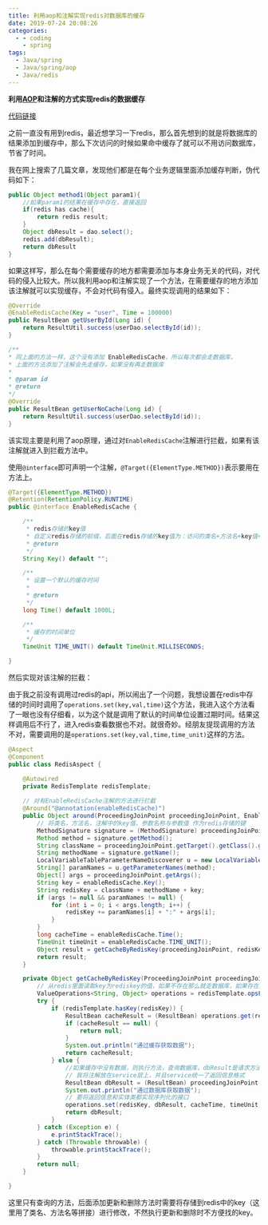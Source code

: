 ```yaml
---
title: 利用aop和注解实现redis对数据库的缓存
date: 2019-07-24 20:08:26
categories:
  - - coding
    - spring
tags:
  - Java/spring
  - Java/spring/aop
  - Java/redis
---
```


**利用[AOP](https://www.liunaijie.top/2019/09/04/spring/Spring笔记/#AOP)和注解的方式实现redis的数据缓存**

[代码链接](https://github.com/liunaijie/learn-demo/tree/master/learn-spring-boot-demo/learn-springboot-redis-demo)

之前一直没有用到redis，最近想学习一下redis，那么首先想到的就是将数据库的结果添加到缓存中，那么下次访问的时候如果命中缓存了就可以不用访问数据库，节省了时间。  

我在网上搜索了几篇文章，发现他们都是在每个业务逻辑里面添加缓存判断，伪代码如下：

```java
public Object method1(Object param1){
	//如果param1的结果在缓存中存在，直接返回
	if(redis has cache){
		return redis result;
	}
	Object dbResult = dao.select();
	redis.add(dbResult);
	return dbResult
}
```

如果这样写，那么在每个需要缓存的地方都需要添加与本身业务无关的代码，对代码的侵入比较大。所以我利用aop和注解实现了一个方法，在需要缓存的地方添加该注解就可以实现缓存，不会对代码有侵入。最终实现调用的结果如下：

```java
@Override
@EnableRedisCache(Key = "user", Time = 100000)
public ResultBean getUserById(Long id) {
	return ResultUtil.success(userDao.selectById(id));
}

/**
* 同上面的方法一样，这个没有添加 EnableRedisCache，所以每次都会走数据库，
* 上面的方法添加了注解会先走缓存，如果没有再走数据库
*
* @param id
* @return
*/
@Override
public ResultBean getUserNoCache(Long id) {
	return ResultUtil.success(userDao.selectById(id));
}
```


该实现主要是利用了aop原理，通过对`EnableRedisCache`注解进行拦截，如果有该注解就进入到拦截方法中。

使用`@interface`即可声明一个注解，`@Target({ElementType.METHOD})`表示要用在方法上。

```java
@Target({ElementType.METHOD})
@Retention(RetentionPolicy.RUNTIME)
public @interface EnableRedisCache {

	/**
	 * redis存储的key值
	 * 自定义redis存储的前缀，后面在redis存储的key值为：访问的类名+方法名+key值+参数名称+参数值
	 * @return
	 */
	String Key() default "";

	/**
	 * 设置一个默认的缓存时间
	 *
	 * @return
	 */
	long Time() default 1000L;

	/**
	 * 缓存的时间单位
	 */
	TimeUnit TIME_UNIT() default TimeUnit.MILLISECONDS;

}
```

然后实现对该注解的拦截：  

由于我之前没有调用过redis的api，所以闹出了一个问题，我想设置在redis中存储的时间时调用了`operations.set(key,val,time)`这个方法，我进入这个方法看了一眼也没有仔细看，以为这个就是调用了默认的时间单位设置过期时间。结果这样调用后不行了，进入redis查看数据也不对。就很奇妙。经朋友提现调用的方法不对，需要调用的是`operations.set(key,val,time,time_unit)`这样的方法。

```java
@Aspect
@Component
public class RedisAspect {

	@Autowired
	private RedisTemplate redisTemplate;
	
    // 对有EnableRedisCache注解的方法进行拦截
	@Around("@annotation(enableRedisCache)")
	public Object around(ProceedingJoinPoint proceedingJoinPoint, EnableRedisCache enableRedisCache) {
		// 将类名，方法名，注解中的key值，参数名称与参数值 作为redis存储的键
		MethodSignature signature = (MethodSignature) proceedingJoinPoint.getSignature();
		Method method = signature.getMethod();
		String className = proceedingJoinPoint.getTarget().getClass().getName();
		String methodName = signature.getName();
		LocalVariableTableParameterNameDiscoverer u = new LocalVariableTableParameterNameDiscoverer();
		String[] paramNames = u.getParameterNames(method);
		Object[] args = proceedingJoinPoint.getArgs();
		String key = enableRedisCache.Key();
		String redisKey = className + methodName + key;
		if (args != null && paramNames != null) {
			for (int i = 0; i < args.length; i++) {
				redisKey += paramNames[i] + ":" + args[i];
			}
		}
		long cacheTime = enableRedisCache.Time();
		TimeUnit timeUnit = enableRedisCache.TIME_UNIT();
		Object result = getCacheByRedisKey(proceedingJoinPoint, redisKey, cacheTime, timeUnit);
		return result;
	}

	private Object getCacheByRedisKey(ProceedingJoinPoint proceedingJoinPoint, String redisKey, long cacheTime, TimeUnit timeUnit) {
        // 从redis里面读取key为rediskey的值，如果不存在那么就走数据库，如果存在就将缓存中内容返回
		ValueOperations<String, Object> operations = redisTemplate.opsForValue();
		try {
			if (redisTemplate.hasKey(redisKey)) {
				ResultBean cacheResult = (ResultBean) operations.get(redisKey);
				if (cacheResult == null) {
					return null;
				}
				System.out.println("通过缓存获取数据");
				return cacheResult;
			} else {
				//如果缓存中没有数据，则执行方法，查询数据库，dbResult是请求方法返回的信息
				// 我将注解放在service层上，并且service统一了返回信息格式
				ResultBean dbResult = (ResultBean) proceedingJoinPoint.proceed();
				System.out.println("通过数据库获取数据");
				// 要将返回信息和实体类都实现序列化的接口
				operations.set(redisKey, dbResult, cacheTime, timeUnit);
				return dbResult;
			}
		} catch (Exception e) {
			e.printStackTrace();
		} catch (Throwable throwable) {
			throwable.printStackTrace();
		}
		return null;
	}

}

```

这里只有查询的方法，后面添加更新和删除方法时需要将存储到redis中的key（这里用了类名、方法名等拼接）进行修改，不然执行更新和删除时不方便找的key。